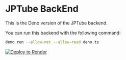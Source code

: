 # JPTube BackEnd
This is the Deno version of the JPTube backend.

You can run this backend with the following command:

```sh
deno run --allow-net --allow-read deno.ts
```
[![Deploy to Render](https://render.com/images/deploy-to-render-button.svg)](https://render.com/deploy?repo=https://github.com/woak973/JPTube-Server)
